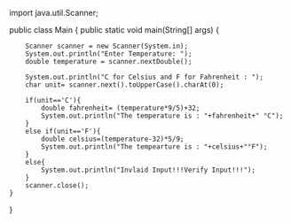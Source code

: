 import java.util.Scanner;


public class Main {
    public static void main(String[] args) {
    
        Scanner scanner = new Scanner(System.in);
        System.out.println("Enter Temperature: ");
        double temperature = scanner.nextDouble();
        
        System.out.println("C for Celsius and F for Fahrenheit : ");
        char unit= scanner.next().toUpperCase().charAt(0);

        if(unit=='C'){
            double fahrenheit= (temperature*9/5)+32;
            System.out.println("The temperature is : "+fahrenheit+" °C");
        }
        else if(unit=='F'){
            double celsius=(temperature-32)*5/9;
            System.out.println("The tempearture is : "+celsius+"°F");
        }
        else{
            System.out.println("Invlaid Input!!!Verify Input!!!");
        }
        scanner.close();
    }
}
